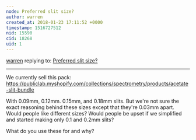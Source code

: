 ```yaml
---
node: Preferred slit size?
author: warren
created_at: 2018-01-23 17:11:52 +0000
timestamp: 1516727512
nid: 15590
cid: 18268
uid: 1
---
```




[warren](../profile/warren) replying to: [Preferred slit size?](../notes/asnow/01-23-2018/prefered-slit-size)

----
We currently sell this pack: https://publiclab.myshopify.com/collections/spectrometry/products/acetate-slit-bundle

With 0.09mm, 0.12mm. 0.15mm, and 0.18mm slits. But we're not sure the exact reasoning behind these sizes except that they're 0.03mm apart. Would people like different sizes? Would people be upset if we simplified and started making only 0.1 and 0.2mm slits? 

What do you use these for and why? 